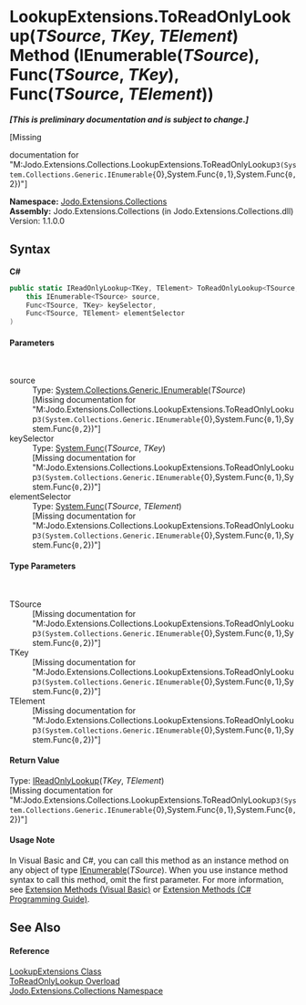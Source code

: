 # LookupExtensions.ToReadOnlyLookup(*TSource*, *TKey*, *TElement*) Method (IEnumerable(*TSource*), Func(*TSource*, *TKey*), Func(*TSource*, *TElement*))
 _**\[This is preliminary documentation and is subject to change.\]**_

\[Missing <summary> documentation for "M:Jodo.Extensions.Collections.LookupExtensions.ToReadOnlyLookup``3(System.Collections.Generic.IEnumerable{``0},System.Func{``0,``1},System.Func{``0,``2})"\]

**Namespace:**&nbsp;<a href="N_Jodo_Extensions_Collections">Jodo.Extensions.Collections</a><br />**Assembly:**&nbsp;Jodo.Extensions.Collections (in Jodo.Extensions.Collections.dll) Version: 1.1.0.0

## Syntax

**C#**<br />
``` C#
public static IReadOnlyLookup<TKey, TElement> ToReadOnlyLookup<TSource, TKey, TElement>(
	this IEnumerable<TSource> source,
	Func<TSource, TKey> keySelector,
	Func<TSource, TElement> elementSelector
)

```


#### Parameters
&nbsp;<dl><dt>source</dt><dd>Type: <a href="https://docs.microsoft.com/dotnet/api/system.collections.generic.ienumerable-1" target="_blank" rel="noopener noreferrer">System.Collections.Generic.IEnumerable</a>(*TSource*)<br />\[Missing <param name="source"/> documentation for "M:Jodo.Extensions.Collections.LookupExtensions.ToReadOnlyLookup``3(System.Collections.Generic.IEnumerable{``0},System.Func{``0,``1},System.Func{``0,``2})"\]</dd><dt>keySelector</dt><dd>Type: <a href="https://docs.microsoft.com/dotnet/api/system.func-2" target="_blank" rel="noopener noreferrer">System.Func</a>(*TSource*, *TKey*)<br />\[Missing <param name="keySelector"/> documentation for "M:Jodo.Extensions.Collections.LookupExtensions.ToReadOnlyLookup``3(System.Collections.Generic.IEnumerable{``0},System.Func{``0,``1},System.Func{``0,``2})"\]</dd><dt>elementSelector</dt><dd>Type: <a href="https://docs.microsoft.com/dotnet/api/system.func-2" target="_blank" rel="noopener noreferrer">System.Func</a>(*TSource*, *TElement*)<br />\[Missing <param name="elementSelector"/> documentation for "M:Jodo.Extensions.Collections.LookupExtensions.ToReadOnlyLookup``3(System.Collections.Generic.IEnumerable{``0},System.Func{``0,``1},System.Func{``0,``2})"\]</dd></dl>

#### Type Parameters
&nbsp;<dl><dt>TSource</dt><dd>\[Missing <typeparam name="TSource"/> documentation for "M:Jodo.Extensions.Collections.LookupExtensions.ToReadOnlyLookup``3(System.Collections.Generic.IEnumerable{``0},System.Func{``0,``1},System.Func{``0,``2})"\]</dd><dt>TKey</dt><dd>\[Missing <typeparam name="TKey"/> documentation for "M:Jodo.Extensions.Collections.LookupExtensions.ToReadOnlyLookup``3(System.Collections.Generic.IEnumerable{``0},System.Func{``0,``1},System.Func{``0,``2})"\]</dd><dt>TElement</dt><dd>\[Missing <typeparam name="TElement"/> documentation for "M:Jodo.Extensions.Collections.LookupExtensions.ToReadOnlyLookup``3(System.Collections.Generic.IEnumerable{``0},System.Func{``0,``1},System.Func{``0,``2})"\]</dd></dl>

#### Return Value
Type: <a href="T_Jodo_Extensions_Collections_IReadOnlyLookup_2">IReadOnlyLookup</a>(*TKey*, *TElement*)<br />\[Missing <returns> documentation for "M:Jodo.Extensions.Collections.LookupExtensions.ToReadOnlyLookup``3(System.Collections.Generic.IEnumerable{``0},System.Func{``0,``1},System.Func{``0,``2})"\]

#### Usage Note
In Visual Basic and C#, you can call this method as an instance method on any object of type <a href="https://docs.microsoft.com/dotnet/api/system.collections.generic.ienumerable-1" target="_blank" rel="noopener noreferrer">IEnumerable</a>(*TSource*). When you use instance method syntax to call this method, omit the first parameter. For more information, see <a href="https://docs.microsoft.com/dotnet/visual-basic/programming-guide/language-features/procedures/extension-methods" target="_blank" rel="noopener noreferrer">Extension Methods (Visual Basic)</a> or <a href="https://docs.microsoft.com/dotnet/csharp/programming-guide/classes-and-structs/extension-methods" target="_blank" rel="noopener noreferrer">Extension Methods (C# Programming Guide)</a>.

## See Also


#### Reference
<a href="T_Jodo_Extensions_Collections_LookupExtensions">LookupExtensions Class</a><br /><a href="Overload_Jodo_Extensions_Collections_LookupExtensions_ToReadOnlyLookup">ToReadOnlyLookup Overload</a><br /><a href="N_Jodo_Extensions_Collections">Jodo.Extensions.Collections Namespace</a><br />